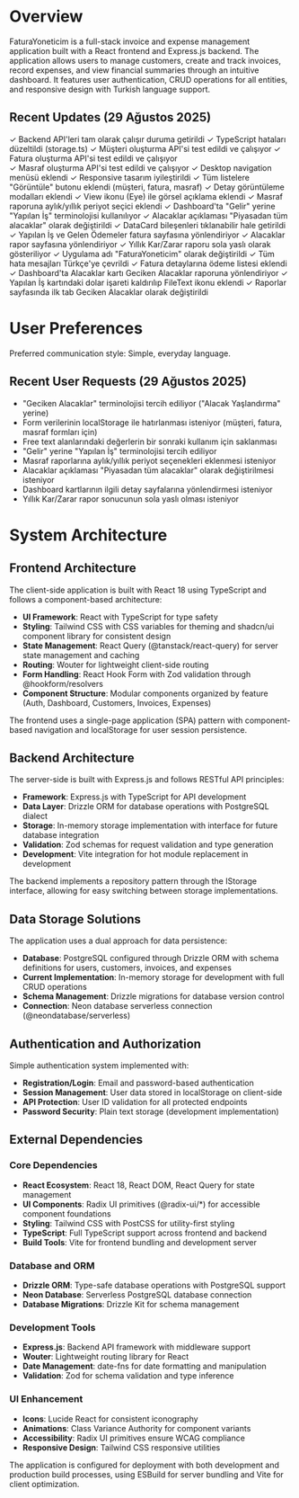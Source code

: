 # Overview

FaturaYoneticim is a full-stack invoice and expense management application built with a React frontend and Express.js backend. The application allows users to manage customers, create and track invoices, record expenses, and view financial summaries through an intuitive dashboard. It features user authentication, CRUD operations for all entities, and responsive design with Turkish language support.

## Recent Updates (29 Ağustos 2025)

✓ Backend API'leri tam olarak çalışır duruma getirildi
✓ TypeScript hataları düzeltildi (storage.ts)
✓ Müşteri oluşturma API'si test edildi ve çalışıyor
✓ Fatura oluşturma API'si test edildi ve çalışıyor  
✓ Masraf oluşturma API'si test edildi ve çalışıyor
✓ Desktop navigation menüsü eklendi
✓ Responsive tasarım iyileştirildi
✓ Tüm listelere "Görüntüle" butonu eklendi (müşteri, fatura, masraf)
✓ Detay görüntüleme modalları eklendi
✓ View ikonu (Eye) ile görsel açıklama eklendi
✓ Masraf raporuna aylık/yıllık periyot seçici eklendi
✓ Dashboard'ta "Gelir" yerine "Yapılan İş" terminolojisi kullanılıyor
✓ Alacaklar açıklaması "Piyasadan tüm alacaklar" olarak değiştirildi
✓ DataCard bileşenleri tıklanabilir hale getirildi
✓ Yapılan İş ve Gelen Ödemeler fatura sayfasına yönlendiriyor
✓ Alacaklar rapor sayfasına yönlendiriyor
✓ Yıllık Kar/Zarar raporu sola yaslı olarak gösteriliyor
✓ Uygulama adı "FaturaYoneticim" olarak değiştirildi
✓ Tüm hata mesajları Türkçe'ye çevrildi
✓ Fatura detaylarına ödeme listesi eklendi
✓ Dashboard'ta Alacaklar kartı Geciken Alacaklar raporuna yönlendiriyor
✓ Yapılan İş kartındaki dolar işareti kaldırılıp FileText ikonu eklendi
✓ Raporlar sayfasında ilk tab Geciken Alacaklar olarak değiştirildi

# User Preferences

Preferred communication style: Simple, everyday language.

## Recent User Requests (29 Ağustos 2025)
- "Geciken Alacaklar" terminolojisi tercih ediliyor ("Alacak Yaşlandırma" yerine)
- Form verilerinin localStorage ile hatırlanması isteniyor (müşteri, fatura, masraf formları için)
- Free text alanlarındaki değerlerin bir sonraki kullanım için saklanması
- "Gelir" yerine "Yapılan İş" terminolojisi tercih ediliyor
- Masraf raporlarına aylık/yıllık periyot seçenekleri eklenmesi isteniyor
- Alacaklar açıklaması "Piyasadan tüm alacaklar" olarak değiştirilmesi isteniyor
- Dashboard kartlarının ilgili detay sayfalarına yönlendirmesi isteniyor
- Yıllık Kar/Zarar rapor sonucunun sola yaslı olması isteniyor

# System Architecture

## Frontend Architecture
The client-side application is built with React 18 using TypeScript and follows a component-based architecture:

- **UI Framework**: React with TypeScript for type safety
- **Styling**: Tailwind CSS with CSS variables for theming and shadcn/ui component library for consistent design
- **State Management**: React Query (@tanstack/react-query) for server state management and caching
- **Routing**: Wouter for lightweight client-side routing
- **Form Handling**: React Hook Form with Zod validation through @hookform/resolvers
- **Component Structure**: Modular components organized by feature (Auth, Dashboard, Customers, Invoices, Expenses)

The frontend uses a single-page application (SPA) pattern with component-based navigation and localStorage for user session persistence.

## Backend Architecture
The server-side is built with Express.js and follows RESTful API principles:

- **Framework**: Express.js with TypeScript for API development
- **Data Layer**: Drizzle ORM for database operations with PostgreSQL dialect
- **Storage**: In-memory storage implementation with interface for future database integration
- **Validation**: Zod schemas for request validation and type generation
- **Development**: Vite integration for hot module replacement in development

The backend implements a repository pattern through the IStorage interface, allowing for easy switching between storage implementations.

## Data Storage Solutions
The application uses a dual approach for data persistence:

- **Database**: PostgreSQL configured through Drizzle ORM with schema definitions for users, customers, invoices, and expenses
- **Current Implementation**: In-memory storage for development with full CRUD operations
- **Schema Management**: Drizzle migrations for database version control
- **Connection**: Neon database serverless connection (@neondatabase/serverless)

## Authentication and Authorization
Simple authentication system implemented with:

- **Registration/Login**: Email and password-based authentication
- **Session Management**: User data stored in localStorage on client-side
- **API Protection**: User ID validation for all protected endpoints
- **Password Security**: Plain text storage (development implementation)

## External Dependencies

### Core Dependencies
- **React Ecosystem**: React 18, React DOM, React Query for state management
- **UI Components**: Radix UI primitives (@radix-ui/*) for accessible component foundations
- **Styling**: Tailwind CSS with PostCSS for utility-first styling
- **TypeScript**: Full TypeScript support across frontend and backend
- **Build Tools**: Vite for frontend bundling and development server

### Database and ORM
- **Drizzle ORM**: Type-safe database operations with PostgreSQL support
- **Neon Database**: Serverless PostgreSQL database connection
- **Database Migrations**: Drizzle Kit for schema management

### Development Tools
- **Express.js**: Backend API framework with middleware support
- **Wouter**: Lightweight routing library for React
- **Date Management**: date-fns for date formatting and manipulation
- **Validation**: Zod for schema validation and type inference

### UI Enhancement
- **Icons**: Lucide React for consistent iconography
- **Animations**: Class Variance Authority for component variants
- **Accessibility**: Radix UI primitives ensure WCAG compliance
- **Responsive Design**: Tailwind CSS responsive utilities

The application is configured for deployment with both development and production build processes, using ESBuild for server bundling and Vite for client optimization.